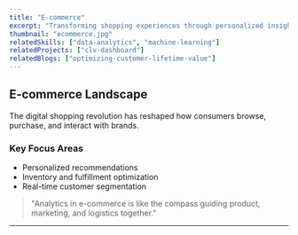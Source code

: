 ```yaml
---
title: "E-commerce"
excerpt: "Transforming shopping experiences through personalized insights and efficient logistics."
thumbnail: "ecommerce.jpg"
relatedSkills: ["data-analytics", "machine-learning"]
relatedProjects: ["clv-dashboard"]
relatedBlogs: ["optimizing-customer-lifetime-value"]
---
```


## E-commerce Landscape

The digital shopping revolution has reshaped how consumers browse, purchase, and interact with brands.

### Key Focus Areas

- Personalized recommendations
- Inventory and fulfillment optimization
- Real-time customer segmentation

> "Analytics in e-commerce is like the compass guiding product, marketing, and logistics together."

---